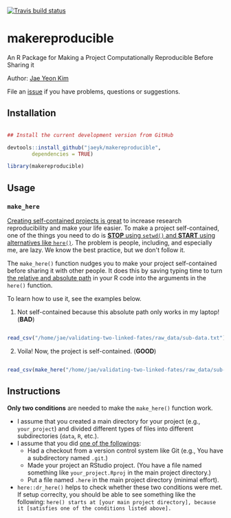 [![Travis build status](https://travis-ci.com/jaeyk/kimtools.svg?branch=master)](https://travis-ci.com/jaeyk/kimtools)

# makereproducible

An R Package for Making a Project Computationally Reproducible Before Sharing it

Author: [Jae Yeon Kim](https://jaeyk.github.io/)

File an [issue](https://github.com/jaeyk/makereproducible/issues) if you have problems, questions or suggestions.

## Installation

```r

## Install the current development version from GitHub

devtools::install_github("jaeyk/makereproducible",
        dependencies = TRUE)

library(makereproducible)
```

## Usage

### `make_here`

[Creating self-contained projects is great](https://swcarpentry.github.io/r-novice-gapminder/02-project-intro/) to increase research reproducibility and make your life easier. To make a project self-contained, one of the things you need to do is [**STOP** using `setwd()` and **START** using alternatives like `here()`](https://github.com/jennybc/here_here). The problem is people, including, and especially me, are lazy. We know the best practice, but we don't follow it.

The `make_here()` function nudges you to make your project self-contained before sharing it with other people. It does this by saving typing time to turn [the relative and absolute path](https://r4ds.had.co.nz/workflow-projects.html) in your R code into the arguments in the `here()` function.

To learn how to use it, see the examples below.

1. Not self-contained because this absolute path only works in my laptop! (**BAD**)

```r

read_csv("/home/jae/validating-two-linked-fates/raw_data/sub-data.txt")
```

2. Voila! Now, the project is self-contained. (**GOOD**)

```r

read_csv(make_here("/home/jae/validating-two-linked-fates/raw_data/sub-data.txt"))
```

## Instructions

**Only two conditions** are needed to make the `make_here()` function work.

- I assume that you created a main directory for your project (e.g., `your_project`) and divided different types of files into different subdirectories (`data`, `R`, etc.).
- I assume that you did [one of the followings](https://github.com/jennybc/here_here#the-fine-print):
  - Had a checkout from a version control system like Git (e.g., You have a subdirectory named `.git`.)
  - Made your project an RStudio project. (You have a file named something like `your_project.Rproj` in the main project directory.)
  - Put a file named `.here` in the main project directory (minimal effort).
- `here::dr_here()` helps to check whether these two conditions were met. If setup correclty, you should be able to see something like the following: `here() starts at [your main project directory], because it [satisfies one of the conditions listed above].`
